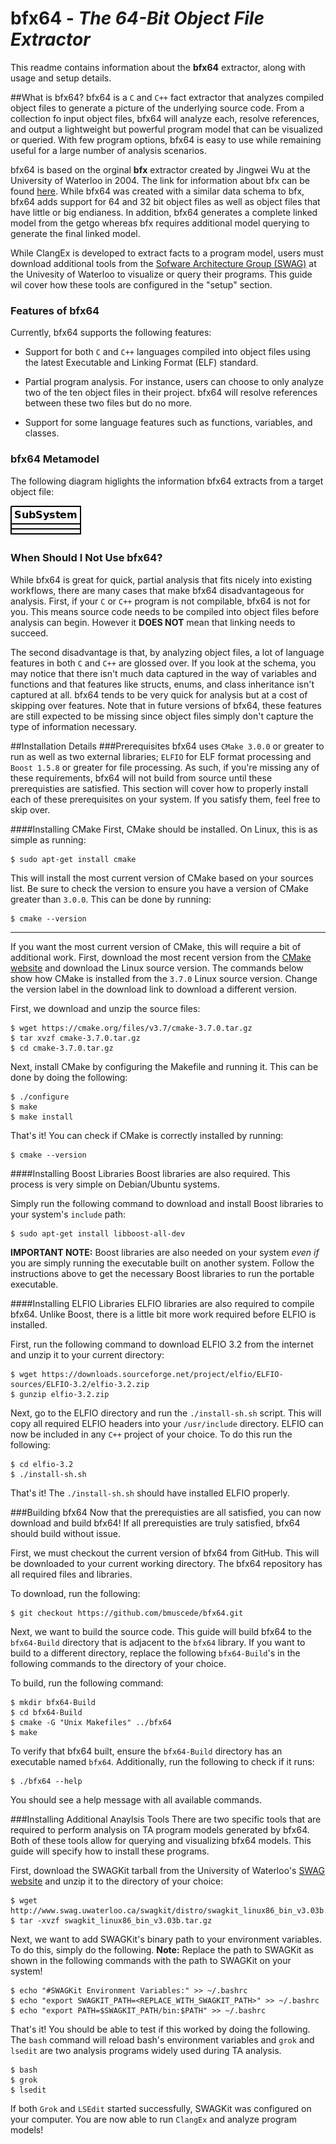 # bfx64 - *The 64-Bit Object File Extractor*

This readme contains information about the **bfx64** extractor, along with usage and setup details.


##What is bfx64?
bfx64 is a `C` and `C++` fact extractor that analyzes compiled object files to generate a picture of the underlying source code. From a collection fo input object files, bfx64 will analyze each, resolve references, and output a lightweight but powerful program model that can be visualized or queried. With few program options, bfx64 is easy to use while remaining useful for a large number of analysis scenarios.

bfx64 is based on the orginal **bfx** extractor created by Jingwei Wu at the University of Waterloo in 2004. The link for information about bfx can be found [here](http://www.swag.uwaterloo.ca/qldx/). While bfx64 was created with a similar data schema to bfx, bfx64 adds support for 64 and 32 bit object files as well as object files that have little or big endianess. In addition, bfx64 generates a complete linked model from the getgo whereas bfx requires additional model querying to generate the final linked model.

While ClangEx is developed to extract facts to a program model, users must download additional tools from the [Sofware Architecture Group (SWAG)](http://www.swag.uwaterloo.ca) at the Univesity of Waterloo to visualize or query their programs. This guide wil cover how these tools are configured in the "setup" section.

### Features of bfx64
Currently, bfx64 supports the following features:

* Support for both `C` and `C++` languages compiled into object files using the latest Executable and Linking Format (ELF) standard.
 
* Partial program analysis. For instance, users can choose to only analyze two of the ten object files in their project. bfx64 will resolve references between these two files but do no more.

* Support for some language features such as functions, variables, and classes.

### bfx64 Metamodel
The following diagram higlights the information bfx64 extracts from a target object file:

![alt text](https://github.com/bmuscede/bfx64/blob/master/bfx64Schema.jpg "bfx64 Metamodel")

### When Should I Not Use bfx64?
While bfx64 is great for quick, partial analysis that fits nicely into existing workflows, there are many cases that make bfx64 disadvantageous for analysis. First, if your `C` or `C++` program is not compilable, bfx64 is not for you. This means source code needs to be compiled into object files before analysis can begin. However it **DOES NOT** mean that linking needs to succeed.

The second disadvantage is that, by analyzing object files, a lot of language features in both `C` and `C++` are glossed over. If you look at the schema, you may notice that there isn't much data captured in the way of variables and functions and that features like structs, enums, and class inheritance isn't captured at all. bfx64 tends to be very quick for analysis but at a cost of skipping over features. Note that in future versions of bfx64, these features are still expected to be missing since object files simply don't capture the type of information necessary.

##Installation Details
###Prerequisites
bfx64 uses `CMake 3.0.0` or greater to run as well as two external libraries; `ELFIO` for ELF format processing and `Boost 1.5.8` or greater for file processing. As such, if you're missing any of these requirements, bfx64 will not build from source until these prerequisties are satisfied. This section will cover how to properly install each of these prerequisites on your system. If you satisfy them, feel free to skip over.

####Installing CMake
First, CMake should be installed. On Linux, this is as simple as running:
```
$ sudo apt-get install cmake
```
This will install the most current version of CMake based on your sources list. Be sure to check the version to ensure you have a version of CMake greater than `3.0.0`. This can be done by running:
```
$ cmake --version
```

---
If you want the most current version of CMake, this will require a bit of additional work. First, download the most recent version from the [CMake website](http://www.cmake.org) and download the Linux source version. The commands below show how CMake is installed from the `3.7.0` Linux source version. Change the version label in the download link to download a different version.

First, we download and unzip the source files:

```
$ wget https://cmake.org/files/v3.7/cmake-3.7.0.tar.gz
$ tar xvzf cmake-3.7.0.tar.gz
$ cd cmake-3.7.0.tar.gz
```

Next, install CMake by configuring the Makefile and running it. This can be done by doing the following:
```
$ ./configure
$ make
$ make install
```
That's it! You can check if CMake is correctly installed by running:
```
$ cmake --version
```

####Installing Boost Libraries
Boost libraries are also required. This process is very simple on Debian/Ubuntu systems.

Simply run the following command to download and install Boost libraries to your system's `include` path:
```
$ sudo apt-get install libboost-all-dev
```

**IMPORTANT NOTE:** Boost libraries are also needed on your system *even if* you are simply running the executable built on another system. Follow the instructions above to get the necessary Boost libraries to run the portable executable.

####Installing ELFIO Libraries
ELFIO libraries are also required to compile bfx64. Unlike Boost, there is a little bit more work required before ELFIO is installed.

First, run the following command to download ELFIO 3.2 from the internet and unzip it to your current directory:
```
$ wget https://downloads.sourceforge.net/project/elfio/ELFIO-sources/ELFIO-3.2/elfio-3.2.zip
$ gunzip elfio-3.2.zip
```

Next, go to the ELFIO directory and run the `./install-sh.sh` script. This will copy all required ELFIO headers into your `/usr/include` directory. ELFIO can now be included in any `C++` project of your choice. To do this run the following:
```
$ cd elfio-3.2
$ ./install-sh.sh
```

That's it! The `./install-sh.sh` should have installed ELFIO properly.

###Building bfx64
Now that the prerequisties are all satisfied, you can now download and build bfx64! If all prerequisties are truly satisfied, bfx64 should build without issue.

First, we must checkout the current version of bfx64 from GitHub. This will be downloaded to your current working directory. The bfx64 repository has all required files and libraries.

To download, run the following:
```
$ git checkout https://github.com/bmuscede/bfx64.git
```

Next, we want to build the source code. This guide will build bfx64 to the `bfx64-Build` directory that is adjacent to the `bfx64` library. If you want to build to a different directory, replace the following `bfx64-Build`'s in the following commands to the directory of your choice.

To build, run the following command:
```
$ mkdir bfx64-Build
$ cd bfx64-Build
$ cmake -G "Unix Makefiles" ../bfx64
$ make
```

To verify that bfx64 built, ensure the `bfx64-Build` directory has an executable named `bfx64`. Additionally, run the following to check if it runs:
```
$ ./bfx64 --help
```
You should see a help message with all available commands.

###Installing Additional Anaylsis Tools
There are two specific tools that are required to perform analysis on TA program models generated by bfx64. Both of these tools  allow for querying and visualizing bfx64 models. This guide will specify how to install these programs.

First, download the SWAGKit tarball from the University of Waterloo's [SWAG website](http://www.swag.uwaterloo.ca/swagkit/index.html) and unzip it to the directory of your choice:
```
$ wget http://www.swag.uwaterloo.ca/swagkit/distro/swagkit_linux86_bin_v3.03b.tar.gz
$ tar -xvzf swagkit_linux86_bin_v3.03b.tar.gz
```

Next, we want to add SWAGKit's binary path to your environment variables. To do this, simply do the following. **Note:** Replace the path to SWAGKit as shown in the following commands with the path to SWAGKit on your system!
```
$ echo "#SWAGKit Environment Variables:" >> ~/.bashrc
$ echo "export SWAGKIT_PATH=<REPLACE_WITH_SWAGKIT_PATH>" >> ~/.bashrc
$ echo "export PATH=$SWAGKIT_PATH/bin:$PATH" >> ~/.bashrc
```

That's it! You should be able to test if this worked by doing the following. The `bash` command will reload bash's environment variables and `grok` and `lsedit` are two analysis programs widely used during TA analysis.
```
$ bash
$ grok
$ lsedit
```

If both `Grok` and `LSEdit` started successfully, SWAGKit was configured on your computer. You are now able to run `ClangEx` and analyze program models!